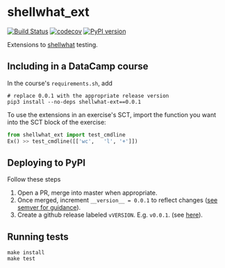 # shellwhat_ext

[![Build Status](https://travis-ci.org/datacamp/shellwhat_ext.svg?branch=master)](https://travis-ci.org/datacamp/sqlwhat_ext)
[![codecov](https://codecov.io/gh/datacamp/shellwhat_ext/branch/master/graph/badge.svg)](https://codecov.io/gh/datacamp/shellwhat_ext)
[![PyPI version](https://badge.fury.io/py/shellwhat-ext.svg)](https://badge.fury.io/py/shellwhat-ext)

Extensions to [shellwhat](http://github.com/datacamp/shellwhat) testing.

## Including in a DataCamp course

In the course's `requirements.sh`, add

```
# replace 0.0.1 with the appropriate release version
pip3 install --no-deps shellwhat-ext==0.0.1
```

To use the extensions in an exercise's SCT, import the function you want into the SCT block of the exercise:

```python
from shellwhat_ext import test_cmdline
Ex() >> test_cmdline([['wc',   'l', '+']])
```

## Deploying to PyPI

Follow these steps

1. Open a PR, merge into master when appropriate.
2. Once merged, increment `__version__ = 0.0.1` to reflect changes ([see semver for guidance](http://semver.org/)).
3. Create a github release labeled `vVERSION`. E.g. `v0.0.1`. (see [here](https://help.github.com/articles/creating-releases/)).

## Running tests

```
make install
make test
```

